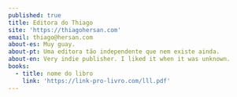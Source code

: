 ```yaml
---
published: true
title: Editora do Thiago
site: 'https://thiagohersan.com'
email: thiago@hersan.com
about-es: Muy guay.
about-pt: Uma editora tão independente que nem existe ainda.
about-en: Very indie publisher. I liked it when it was unknown.
books:
  - title: nome do libro
    link: 'https://link-pro-livro.com/lll.pdf'
---
```

